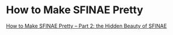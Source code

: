 # How to Make SFINAE Pretty

[How to Make SFINAE Pretty – Part 2: the Hidden Beauty of SFINAE](https://www.fluentcpp.com/2018/05/18/make-sfinae-pretty-2-hidden-beauty-sfinae/)